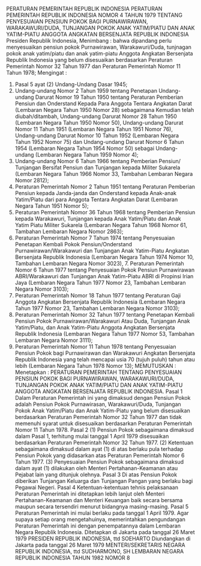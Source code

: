  PERATURAN PEMERINTAH REPUBLIK INDONESIA PERATURAN PEMERINTAH REPUBLIK INDONESIA NOMOR 4 TAHUN 1979 TENTANG PENYESUAIAN PENSIUN POKOK BAGI PURNAWIRAWAN, WARAKAWURI/DUDA, TUNJANGAN POKOK ANAK YATIM/PIATU DAN ANAK YATIM-PIATU ANGGOTA ANGKATAN BERSENJATA REPUBLIK INDONESIA Presiden Republik Indonesia,
Menimbang :
 bahwa dipandang perlu menyesuaikan pensiun pokok Purnawirawan, Warakawuri/Duda, tunjnagan pokok anak yatim/piatu dan anak yatim-piatu Anggota Angkatan Bersenjata Republik Indonesia yang belum disesuaikan berdasarkan Peraturan Pemerintah Nomor 32 Tahun 1977 dan Peraturan Pemerintah Nomor 11 Tahun 1978;
Mengingat :

1. Pasal 5 ayat (2) Undang-Undang Dasar 1945;
2. Undang-undang Nomor 2 Tahun 1959 tentang Penetapan Undang-undang Darurat Nomor 19 Tahun 1950 tentang Peraturan Pemberian Pensiun dan Onderstand Kepada Para Anggota Tentara Angkatan Darat (Lembaran Negara Tahun 1950 Nomor 28) sebagaimana Kemudian telah diubah/ditambah, Undang-undang Darurat Nomor 28 Tahun 1950 (Lembaran Negara Tahun 1950 Nomor 50), Undang-undang Darurat Nomor 11 Tahun 1951 (Lembaran Negara Tahun 1951 Nomor 76), Undang-undang Darurat Nomor 10 Tahun 1952 (Lembaran Negara Tahun 1952 Nomor 75) dan Undang-undang Darurat Nomor 6 Tahun 1954 (Lembaran Negara Tahun 1954 Nomor 50) sebagai Undang-undang (Lembaran Negara Tahun 1959 Nomor 4);
3. Undang-undang Nomor 6 Tahun 1966 tentang Pemberian Pensiun/ Tunjangan Bersifat Pensiun dan Tunjangan kepada Militer Sukarela (Lembaran Negara Tahun 1966 Nomor 33, Tambahan Lembaran Negara Nomor 2812);
4. Peraturan Pemerintah Nomor 2 Tahun 1951 tentang Peraturan Pemberian Pensiun kepada Janda-janda dan Onderstand kepada Anak-anak Yatim/Piatu dari para Anggota Tentara Angkatan Darat (Lembaran Negara Tahun 1951 Nomor 5);
5. Peraturan Pemerintah Nomor 36 Tahun 1968 tentang Pemberian Pensiun kepada Warakawuri, Tunjangan kepada Anak Yatim/Piatu dan Anak Yatim Piatu Militer Sukarela (Lembaran Negara Tahun 1968 Nomor 61, Tambahan Lembaran Negara Nomor 2863);
6. Peraturan Pemerintah Nomor 7 Tahun 1974 tentang Penyesuaian Penetapan Kembali Pokok Pensiun/Onderstand Purnawirawan/Warakawuri dan Tunjangan Anak Yatim-Piatu Angkatan Bersenjata Republik Indonesia (Lembaran Negara Tahun 1974 Nomor 10, Tambahan Lembaran Negara Nomor 3023), 7. Peraturan Pemerintah Nomor 6 Tahun 1977 tentang Penyesuaian Pokok Pensiun Purnawirawan ABRI/Warakawuri dan Tunjangan Anak Yatim-Piatu ABRI di Propinsi Irian Jaya (Lembaran Negara Tahun 1977 Nomor 23, Tambahan Lembaran Negara Nomor 3103);
8. Peraturan Pemerintah Nomor 18 Tahun 1977 tentang Peraturan Gaji Anggota Angkatan Bersenjata Republik Indonesia (Lembaran Negara Tahun 1977 Nomor 23, Tambahan Lembaran Negara Nomor 3103);
9. Peraturan Pemerintah Nomor 32 Tahun 1977 tentang Penetapan Kembali Pensiun Pokok Purnawirawan/Warakawuri Atau Duda, Tunjangan Anak Yatim/Piatu, dan Anak Yatim-Piatu Anggota Angkatan Bersenjata Republik Indonesia (Lembaran Negara Tahun 1977 Nomor 53, Tambahan Lembaran Negara Nomor 3111);
10. Peraturan Pemerintah Nomor 11 Tahun 1978 tentang Penyesuaian Pensiun Pokok bagi Purnawirawan dan Warakawuri Angkatan Bersenjata Republik Indonesia yang telah mencapai usia 70 (tujuh puluh) tahun atau lebih (Lembaran Negara Tahun 1978 Nomor 13);
MEMUTUSKAN :
 Menetapkan : PERATURAN PEMERINTAH TENTANG PENYESUAIAN PENSIUN POKOK BAGI PURNAWIRAWAN, WARAKAWURI/DUDA, TUNJANGAN POKOK ANAK YATIM/PIATU DAN ANAK YATIM-PIATU ANGGOTA ANGKATAN BERSENJATA REPUBLIK INDONESIA.
Pasal 1
Dalam Peraturan Pemerintah ini yang dimaksud dengan Pensiun Pokok adalah Pensiun Pokok Purnawirasan, Warakawuri/Duda, Tunjangan Pokok Anak Yatim/Piatu dan Anak Yatim-Piatu yang belum disesuaikan berdasarkan Peraturan Pemerintah Nomor 32 Tahun 1977 dan tidak memenuhi syarat untuk disesuaikan berdasarkan Peraturan Pemerintah Nomor 11 Tahun 1978.
Pasal 2
(1) Pensiun Pokok sebagaimana dimaksud dalam Pasal 1, terhitung mulai tanggal 1 April 1979 disesuaikan berdasarkan Peraturan Pemerintah Nomor 32 Tahun 1977.
(2) Ketentuan sebagaimana dimaksud dalam ayat (1) di atas berlaku pula terhadap Pensiun Pokok yang didasarkan atas Peraturan Pemerintah Nomor 6 Tahun 1977.
(3) Penyesuaian Pensiun Pokok sebagaimana dimaksud dalam ayat (1) dilakukan oleh Menteri Pertahanan-Keamanan atau Pejabat lain yang ditunjuk olehnya.
Pasal 3
Di atas Pensiun Pokok diberikan Tunjangan Keluarga dan Tunjangan Pangan yang berlaku bagi Pegawai Negeri.
Pasal 4
Ketentuan-ketentuan tehnis pelaksanaan Peraturan Pemerintah ini ditetapkan lebih lanjut oleh Menteri Pertahanan-Keamanan dan Menteri Keuangan baik secara bersama maupun secara tersendiri menurut bidangnya masing-masing.
Pasal 5
Peraturan Pemerintah ini mulai berlaku pada tanggal 1 April 1979. Agar supaya setiap orang mengetahuinya, memerintahkan pengundangan Peraturan Pemerintah ini dengan penempatannya dalam Lembaran Negara Republik Indonesia. Ditetapkan di Jakarta pada tanggal 26 Maret 1979 PRESIDEN REPUBLIK INDONESIA, ttd SOEHARTO Diundangkan di Jakarta pada tanggal 26 Maret 1979 MENTERI/SEKRETARIS NEGARA REPUBLIK INDONESIA, ttd SUDHARMONO, SH LEMBARAN NEGARA REPUBLIK INDONESIA TAHUN 1982 NOMOR 8